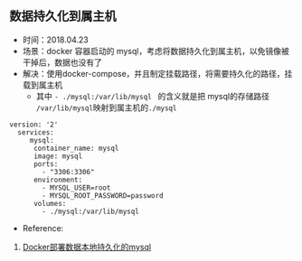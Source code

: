 ## 数据持久化到属主机

+ 时间：2018.04.23
+ 场景：docker 容器启动的 mysql，考虑将数据持久化到属主机，以免镜像被干掉后，数据也没有了
+ 解决：使用docker-compose，并且制定挂载路径，将需要持久化的路径，挂载到属主机
	+ 其中 ```- ./mysql:/var/lib/mysql ``` 的含义就是把 mysql的存储路径 ```/var/lib/mysql```映射到属主机的```./mysql```
```
version: '2'
  services:
     mysql:
      container_name: mysql
      image: mysql
      ports:
        - "3306:3306"
      environment:
        - MYSQL_USER=root
        - MYSQL_ROOT_PASSWORD=password
      volumes:
        - ./mysql:/var/lib/mysql 
```
+ Reference: 
1. [Docker部署数据本地持久化的mysql](https://www.jianshu.com/p/19cbf7853624)